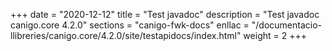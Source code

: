 +++
date        = "2020-12-12"
title       = "Test javadoc"
description = "Test javadoc canigo.core 4.2.0"
sections    = "canigo-fwk-docs"
enllac		= "/documentacio-llibreries/canigo.core/4.2.0/site/testapidocs/index.html"
weight		= 2
+++
